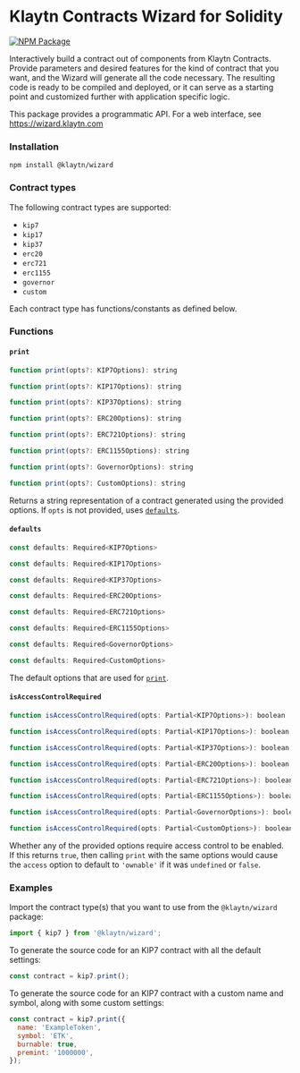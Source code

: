# Klaytn Contracts Wizard for Solidity

[![NPM Package](https://img.shields.io/npm/v/@klaytn/wizard?color=%234e5de4)](https://www.npmjs.com/package/@klaytn/wizard)

Interactively build a contract out of components from Klaytn Contracts. Provide parameters and desired features for the kind of contract that you want, and the Wizard will generate all the code necessary. The resulting code is ready to be compiled and deployed, or it can serve as a starting point and customized further with application specific logic.

This package provides a programmatic API. For a web interface, see https://wizard.klaytn.com

### Installation

`npm install @klaytn/wizard`

### Contract types

The following contract types are supported:
- `kip7`
- `kip17`
- `kip37`
- `erc20`
- `erc721`
- `erc1155`
- `governor`
- `custom`

Each contract type has functions/constants as defined below.

### Functions

#### `print`
```js
function print(opts?: KIP7Options): string
```
```js
function print(opts?: KIP17Options): string
```
```js
function print(opts?: KIP37Options): string
```
```js
function print(opts?: ERC20Options): string
```
```js
function print(opts?: ERC721Options): string
```
```js
function print(opts?: ERC1155Options): string
```
```js
function print(opts?: GovernorOptions): string
```
```js
function print(opts?: CustomOptions): string
```
Returns a string representation of a contract generated using the provided options. If `opts` is not provided, uses [`defaults`](#defaults).

#### `defaults`
```js
const defaults: Required<KIP7Options>
```
```js
const defaults: Required<KIP17Options>
```
```js
const defaults: Required<KIP37Options>
```
```js
const defaults: Required<ERC20Options>
```
```js
const defaults: Required<ERC721Options>
```
```js
const defaults: Required<ERC1155Options>
```
```js
const defaults: Required<GovernorOptions>
```
```js
const defaults: Required<CustomOptions>
```
The default options that are used for [`print`](#print).

#### `isAccessControlRequired`
```js
function isAccessControlRequired(opts: Partial<KIP7Options>): boolean
```
```js
function isAccessControlRequired(opts: Partial<KIP17Options>): boolean
```
```js
function isAccessControlRequired(opts: Partial<KIP37Options>): boolean
```
```js
function isAccessControlRequired(opts: Partial<ERC20Options>): boolean
```
```js
function isAccessControlRequired(opts: Partial<ERC721Options>): boolean
```
```js
function isAccessControlRequired(opts: Partial<ERC1155Options>): boolean
```
```js
function isAccessControlRequired(opts: Partial<GovernorOptions>): boolean
```
```js
function isAccessControlRequired(opts: Partial<CustomOptions>): boolean
```
Whether any of the provided options require access control to be enabled. If this returns `true`, then calling `print` with the same options would cause the `access` option to default to `'ownable'` if it was `undefined` or `false`. 

### Examples

Import the contract type(s) that you want to use from the `@klaytn/wizard` package:

```js
import { kip7 } from '@klaytn/wizard';
```

To generate the source code for an KIP7 contract with all the default settings:
```js
const contract = kip7.print();
```

To generate the source code for an KIP7 contract with a custom name and symbol, along with some custom settings:
```js
const contract = kip7.print({
  name: 'ExampleToken',
  symbol: 'ETK',
  burnable: true,
  premint: '1000000',
});
```
